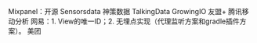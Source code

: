 Mixpanel：开源
Sensorsdata 神策数据
TalkingData
GrowingIO
友盟+
腾讯移动分析
网易：1. View的唯一ID；2. 无埋点实现（代理监听方案和gradle插件方案）。
美团